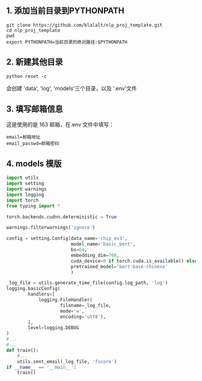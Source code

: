 ## 1. 添加当前目录到PYTHONPATH
```shell script
git clone https://github.com/blalalt/nlp_proj_template.git
cd nlp_proj_template
pwd
export PYTHONPATH=当前目录的绝对路径:$PYTHONPATH
```
## 2. 新建其他目录
```shell script
python reset -c
```
会创建 'data', 'log', 'models'三个目录，以及 '.env'文件

## 3. 填写邮箱信息
这是使用的是 163 邮箱，在.env 文件中填写：
```shell script
email=邮箱地址
email_passwd=邮箱密码
```

## 4. models 模版
```python
import utils
import setting
import warnings
import logging
import torch
from typing import *

torch.backends.cudnn.deterministic = True

warnings.filterwarnings('ignore')

config = setting.Config(data_name='chip_ev3',
                        model_name='basic_bert',
                        bs=64,
                        embedding_dim=768,
                        cuda_device=0 if torch.cuda.is_available() else -1,
                        pretrained_model='bert-base-chinese'
                        )

_log_file = utils.generate_time_file(config.log_path, 'log')
logging.basicConfig(
        handlers=[
            logging.FileHandler(
                    filename=_log_file,
                    mode='w',
                    encoding='utf8'),
        ],
        level=logging.DEBUG
)
#...
#...
def train():
    #...
    utils.sent_email(_log_file, 'fscore')
if __name__ == '__main__':
    train()
```
